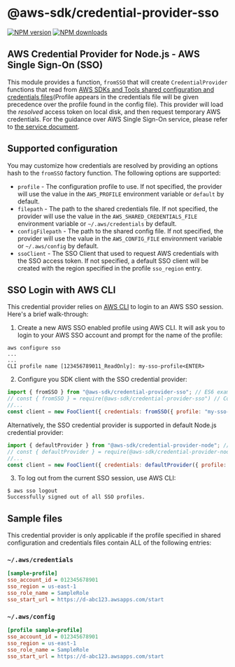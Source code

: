 # @aws-sdk/credential-provider-sso

[![NPM version](https://img.shields.io/npm/v/@aws-sdk/credential-provider-sso/latest.svg)](https://www.npmjs.com/package/@aws-sdk/credential-provider-sso)
[![NPM downloads](https://img.shields.io/npm/dm/@aws-sdk/credential-provider-sso.svg)](https://www.npmjs.com/package/@aws-sdk/credential-provider-sso)

## AWS Credential Provider for Node.js - AWS Single Sign-On (SSO)

This module provides a function, `fromSSO` that will create `CredentialProvider`
functions that read from [AWS SDKs and Tools shared configuration and credentials files](https://docs.aws.amazon.com/credref/latest/refdocs/creds-config-files.html)(Profile appears
in the credentials file will be given precedence over the profile found in the
config file). This provider will load the _resolved_ access token on local disk,
and then request temporary AWS credentials. For the guidance over AWS Single
Sign-On service, please refer to [the service document](https://aws.amazon.com/single-sign-on/).

## Supported configuration

You may customize how credentials are resolved by providing an options hash to
the `fromSSO` factory function. The following options are supported:

- `profile` - The configuration profile to use. If not specified, the provider
  will use the value in the `AWS_PROFILE` environment variable or `default` by
  default.
- `filepath` - The path to the shared credentials file. If not specified, the
  provider will use the value in the `AWS_SHARED_CREDENTIALS_FILE` environment
  variable or `~/.aws/credentials` by default.
- `configFilepath` - The path to the shared config file. If not specified, the
  provider will use the value in the `AWS_CONFIG_FILE` environment variable or
  `~/.aws/config` by default.
- `ssoClient` - The SSO Client that used to request AWS credentials with the SSO
  access token. If not specified, a default SSO client will be created with the
  region specified in the profile `sso_region` entry.

## SSO Login with AWS CLI

This credential provider relies on [AWS CLI](https://docs.aws.amazon.com/cli/latest/userguide/cli-configure-sso.html#sso-configure-profile)
to login to an AWS SSO session. Here's a brief walk-through:

1. Create a new AWS SSO enabled profile using AWS CLI. It will ask you to login
   to your AWS SSO account and prompt for the name of the profile:

```console
aws configure sso
...
...
CLI profile name [123456789011_ReadOnly]: my-sso-profile<ENTER>
```

2. Configure you SDK client with the SSO credential provider:

```javascript
import { fromSSO } from "@aws-sdk/credential-provider-sso"; // ES6 example
// const { fromSSO } = require(@aws-sdk/credential-provider-sso") // CommonJS example
//...
const client = new FooClient({ credentials: fromSSO({ profile: "my-sso-profile" });
```

Alternatively, the SSO credential provider is supported in default Node.js credential
provider:

```javascript
import { defaultProvider } from "@aws-sdk/credential-provider-node"; // ES6 example
// const { defaultProvider } = require(@aws-sdk/credential-provider-node") // CommonJS example
//...
const client = new FooClient({ credentials: defaultProvider({ profile: "my-sso-profile" });
```

3. To log out from the current SSO session, use AWS CLI:

```console
$ aws sso logout
Successfully signed out of all SSO profiles.
```

## Sample files

This credential provider is only applicable if the profile specified in shared
configuration and credentials files contain ALL of the following entries:

### `~/.aws/credentials`

```ini
[sample-profile]
sso_account_id = 012345678901
sso_region = us-east-1
sso_role_name = SampleRole
sso_start_url = https://d-abc123.awsapps.com/start
```

### `~/.aws/config`

```ini
[profile sample-profile]
sso_account_id = 012345678901
sso_region = us-east-1
sso_role_name = SampleRole
sso_start_url = https://d-abc123.awsapps.com/start
```
